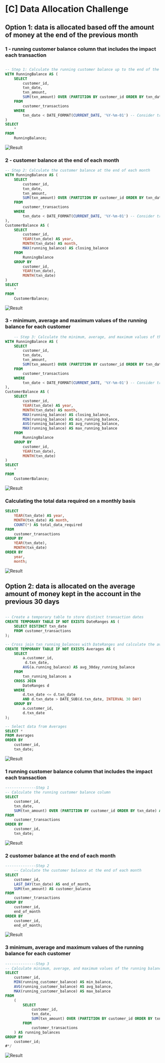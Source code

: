 # [C] Data Allocation Challenge 

## Option 1: data is allocated based off the amount of money at the end of the previous month

### 1 - running customer balance column that includes the impact each transaction

```sql

-- Step 1: Calculate the running customer balance up to the end of the previous month
WITH RunningBalance AS (
    SELECT 
        customer_id,
        txn_date,
        txn_amount,
        SUM(txn_amount) OVER (PARTITION BY customer_id ORDER BY txn_date) AS running_balance
    FROM 
        customer_transactions
    WHERE 
        txn_date < DATE_FORMAT(CURRENT_DATE, '%Y-%m-01') -- Consider transactions up to the end of the previous month
)
SELECT 
    *
FROM 
    RunningBalance;

```

![Result](<../Screenshots_Outputs/PART_C_OPTION 1_01_Cropped.png>)

### 2 - customer balance at the end of each month
```sql
-- Step 2: Calculate the customer balance at the end of each month
WITH RunningBalance AS (
    SELECT 
        customer_id,
        txn_date,
        txn_amount,
        SUM(txn_amount) OVER (PARTITION BY customer_id ORDER BY txn_date) AS running_balance
    FROM 
        customer_transactions
    WHERE 
        txn_date < DATE_FORMAT(CURRENT_DATE, '%Y-%m-01') -- Consider transactions up to the end of the previous month
),
CustomerBalance AS (
    SELECT 
        customer_id,
        YEAR(txn_date) AS year,
        MONTH(txn_date) AS month,
        MAX(running_balance) AS closing_balance
    FROM 
        RunningBalance
    GROUP BY 
        customer_id,
        YEAR(txn_date),
        MONTH(txn_date)
)
SELECT 
    *
FROM 
    CustomerBalance;

```

![Result](../Screenshots_Outputs/PART_C_OPTION_1_02_Cropped.png)

### 3 - minimum, average and maximum values of the running balance for each customer

```sql
    -- Step 3: Calculate the minimum, average, and maximum values of the running balance for each customer
WITH RunningBalance AS (
    SELECT 
        customer_id,
        txn_date,
        txn_amount,
        SUM(txn_amount) OVER (PARTITION BY customer_id ORDER BY txn_date) AS running_balance
    FROM 
        customer_transactions
    WHERE 
        txn_date < DATE_FORMAT(CURRENT_DATE, '%Y-%m-01') -- Consider transactions up to the end of the previous month
),
CustomerBalance AS (
    SELECT 
        customer_id,
        YEAR(txn_date) AS year,
        MONTH(txn_date) AS month,
        MAX(running_balance) AS closing_balance,
        MIN(running_balance) AS min_running_balance,
        AVG(running_balance) AS avg_running_balance,
        MAX(running_balance) AS max_running_balance
    FROM 
        RunningBalance
    GROUP BY 
        customer_id,
        YEAR(txn_date),
        MONTH(txn_date)
)
SELECT 
    *
FROM 
    CustomerBalance;

```

![Result](../Screenshots_Outputs/PART_C_OPTION_1_03_Cropped.png)


### Calculating the total data required on a monthly basis

```sql
SELECT 
    YEAR(txn_date) AS year,
    MONTH(txn_date) AS month,
    COUNT(*) AS total_data_required
FROM 
    customer_transactions
GROUP BY 
    YEAR(txn_date),
    MONTH(txn_date)
ORDER BY 
    year, 
    month;
```

![Result](../Screenshots_Outputs/PART_C_OPTION_1_FINAL_Cropped.png)

## Option 2: data is allocated on the average amount of money kept in the account in the previous 30 days

```sql

-- Create a temporary table to store distinct transaction dates
CREATE TEMPORARY TABLE IF NOT EXISTS DateRanges AS (
    SELECT DISTINCT txn_date
    FROM customer_transactions
);

-- Cross join txn_running_balances with DateRanges and calculate the average running balance over the last 30 days
CREATE TEMPORARY TABLE IF NOT EXISTS Averages AS (
    SELECT
        a.customer_id,
         d.txn_date,
        AVG(a.running_balance) AS avg_30day_running_balance
    FROM
        txn_running_balances a
    CROSS JOIN
        DateRanges d
    WHERE
        d.txn_date <= d.txn_date
        AND d.txn_date > DATE_SUB(d.txn_date, INTERVAL 30 DAY)
    GROUP BY
        a.customer_id,
        d.txn_date
);

-- Select data from Averages
SELECT *
FROM Averages
ORDER BY
    customer_id,
    txn_date;
```

![Result](../Screenshots_Outputs/PART_C_OPTION_2_01_Cropped.png)


### 1 running customer balance column that includes the impact each transaction

```sql
--------------Step 1
-- Calculate the running customer balance column
SELECT
    customer_id,
    txn_date,
    SUM(txn_amount) OVER (PARTITION BY customer_id ORDER BY txn_date) AS running_customer_balance
FROM
    customer_transactions
ORDER BY
    customer_id,
    txn_date;
```

![Result](../Screenshots_Outputs/PART_C_OPTION_2_01_Cropped.png)

### 2 customer balance at the end of each month

```sql
--------------Step 2
    -- Calculate the customer balance at the end of each month
SELECT
    customer_id,
    LAST_DAY(txn_date) AS end_of_month,
    SUM(txn_amount) AS customer_balance
FROM
    customer_transactions
GROUP BY
    customer_id,
    end_of_month
ORDER BY
    customer_id,
    end_of_month;
```

![Result](../Screenshots_Outputs/PART_C_OPTION_2_02_Cropped.png)

### 3 minimum, average and maximum values of the running balance for each customer

```sql
--------------Step 3
-- Calculate minimum, average, and maximum values of the running balance for each customer
SELECT
    customer_id,
    MIN(running_customer_balance) AS min_balance,
    AVG(running_customer_balance) AS avg_balance,
    MAX(running_customer_balance) AS max_balance
FROM
    (
        SELECT
            customer_id,
            txn_date,
            SUM(txn_amount) OVER (PARTITION BY customer_id ORDER BY txn_date) AS running_customer_balance
        FROM
            customer_transactions
    ) AS running_balances
GROUP BY
    customer_id;
#*/
```

![Result](../Screenshots_Outputs/PART_C_OPTION_2_03_Cropped.png)